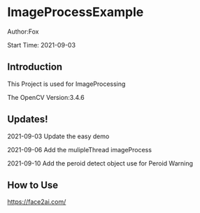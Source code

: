 # ImageProcessExample
Author:Fox

Start Time: 2021-09-03

## Introduction

This Project is used for ImageProcessing

The OpenCV Version:3.4.6

## Updates!

2021-09-03 Update the easy demo

2021-09-06 Add the mulipleThread imageProcess

2021-09-10 Add the peroid detect object use for Peroid Warning

## How to Use

https://face2ai.com/

